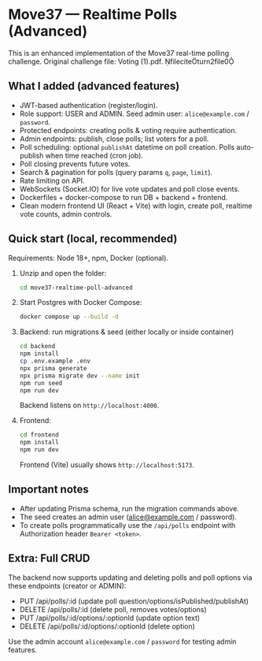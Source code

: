 # Move37 — Realtime Polls (Advanced)

This is an enhanced implementation of the Move37 real-time polling challenge.
Original challenge file: Voting (1).pdf. fileciteturn2file0

## What I added (advanced features)
- JWT-based authentication (register/login).
- Role support: USER and ADMIN. Seed admin user: `alice@example.com` / `password`.
- Protected endpoints: creating polls & voting require authentication.
- Admin endpoints: publish, close polls; list voters for a poll.
- Poll scheduling: optional `publishAt` datetime on poll creation. Polls auto-publish when time reached (cron job).
- Poll closing prevents future votes.
- Search & pagination for polls (query params `q`, `page`, `limit`).
- Rate limiting on API.
- WebSockets (Socket.IO) for live vote updates and poll close events.
- Dockerfiles + docker-compose to run DB + backend + frontend.
- Clean modern frontend UI (React + Vite) with login, create poll, realtime vote counts, admin controls.

## Quick start (local, recommended)
Requirements: Node 18+, npm, Docker (optional).

1. Unzip and open the folder:
   ```bash
   cd move37-realtime-poll-advanced
   ```

2. Start Postgres with Docker Compose:
   ```bash
   docker compose up --build -d
   ```

3. Backend: run migrations & seed (either locally or inside container)
   ```bash
   cd backend
   npm install
   cp .env.example .env
   npx prisma generate
   npx prisma migrate dev --name init
   npm run seed
   npm run dev
   ```
   Backend listens on `http://localhost:4000`.

4. Frontend:
   ```bash
   cd frontend
   npm install
   npm run dev
   ```
   Frontend (Vite) usually shows `http://localhost:5173`.

## Important notes
- After updating Prisma schema, run the migration commands above.
- The seed creates an admin user (alice@example.com / password).
- To create polls programmatically use the `/api/polls` endpoint with Authorization header `Bearer <token>`.

## Extra: Full CRUD
The backend now supports updating and deleting polls and poll options via these endpoints (creator or ADMIN):

- PUT /api/polls/:id  (update poll question/options/isPublished/publishAt)
- DELETE /api/polls/:id  (delete poll, removes votes/options)
- PUT /api/polls/:id/options/:optionId  (update option text)
- DELETE /api/polls/:id/options/:optionId  (delete option)

Use the admin account `alice@example.com` / `password` for testing admin features.
